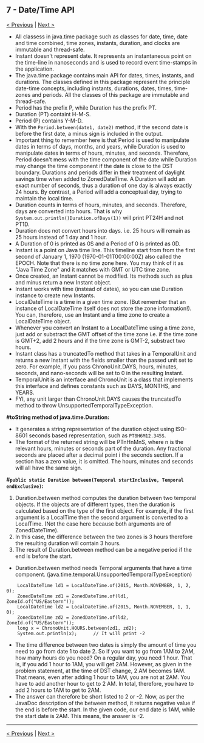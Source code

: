 ## 7 - Date/Time API

[< Previous](./06-exceptions-and-assertions.md) | [Next >](08-io-fundamentals.md)

- All classess in java.time package such as classes for date, time, date and time combined, time zones, instants, 
duration, and clocks are immutable and thread-safe.
- Instant doesn't represent date. It represents an instantaneous point on the time-line in nanoseconds and is used to 
record event time-stamps in the application.
- The java.time package contains main API for dates, times, instants, and durations. The classes defined in this 
package represent the principle date-time concepts, including instants, durations, dates, times, time-zones and periods. 
All the classes of this package are immutable and thread-safe.
- Period has the prefix P, while Duration has the prefix PT.
- Duration (PT) containt H-M-S.
- Period (P) contains Y-M-D.
- With the `Period.between(date1, date2)` method, if the second date is before the first date, a minus sign is included 
in the output.
- Important thing to remember here is that Period is used to manipulate dates in terms of days, months, and years, 
while Duration is used to manipulate dates in terms of hours, minutes, and seconds. Therefore, Period doesn't mess with 
the time component of the date while Duration may change the time component if the date is close to the DST  boundary.
Durations and periods differ in their treatment of daylight savings time when added to ZonedDateTime. A Duration will 
add an exact number of seconds, thus a duration of one day is always exactly 24 hours. By contrast, a Period will add a 
conceptual day, trying to maintain the local time.
- Duration counts in terms of hours, minutes, and seconds. Therefore, days are converted into hours. That is why 
`System.out.println()Duration.ofDays(1))` will print PT24H and not PT1D.
- Duration does not convert hours into days. i.e. 25 hours will remain as 25 hours instead of 1 day and 1 hour.
- A Duration of 0 is printed as 0S and a Period of 0 is printed as 0D.
- Instant  is a point on Java time line. This timeline start from  from the first second of January 1, 
1970 (1970-01-01T00:00:00Z) also called the EPOCH. Note that there is no time zone here. You may think of it as 
"Java Time Zone" and it matches with GMT or UTC time zone.
- Once created, an Instant cannot be modified. Its methods such as plus and minus return a new Instant object.
- Instant works with time (instead of dates), so you can use Duration instance to create new Instants.
- LocalDateTime is a time in a given time zone. (But remember that an instance of LocalDateTime itself does not store 
the zone information!). You can, therefore, use an Instant and a time zone to create a LocalDateTime object. 
- Whenever you convert an Instant to a LocalDateTime using a time zone, just add or substract the GMT offset of the 
time zone i.e. if the time zone is GMT+2, add 2 hours and if the time zone is GMT-2, substract two hours.
- Instant class has a truncatedTo method that takes in a TemporalUnit and returns a new Instant with the fields smaller 
than the passed unit set to zero. For example, if you pass ChronoUnit.DAYS, hours, minutes, seconds, and nano-seconds 
will be set to 0 in the resulting Instant.
- TemporalUnit is an interface and ChronoUnit is a class that implements this interface and defines constants such as 
DAYS, MONTHS, and YEARS.
- FYI, any unit larger than ChronoUnit.DAYS causes the truncatedTo method to throw UnsupportedTemporalTypeException.

**#toString method of java.time.Duration:**

- It generates a string representation of the duration object using ISO-8601 seconds based representation, such as 
`PT8H6M12.345S`.  
- The format of the returned string will be PTnHnMnS, where n is the relevant hours, minutes or seconds part of the 
duration. Any fractional seconds are placed after a decimal point i the seconds section. If a section has a zero value, 
it is omitted. The hours, minutes and seconds will all have the same sign.

**#`public static Duration between(Temporal startInclusive, Temporal endExclusive)`:**

1. Duration.between method computes the duration between two temporal objects. If the objects are of different types, 
then the duration is calculated based on the type of the first object. For example, if the first argument is a 
LocalTime then the second argument is converted to a LocalTime. (Not the case here because both arguments are of 
ZonedDateTime).
2. In this case, the difference between the two zones is 3 hours therefore the resulting duration will contain 3 hours.  
3. The result of Duration.between method can be a negative period if the end is before the start.

- Duration.between method needs Temporal arguments that have a time component.
(java.time.temporal.UnsupportedTemporalTypeException)

```
    LocalDateTime ld1 = LocalDateTime.of(2015, Month.NOVEMBER, 1, 2, 0); 
    ZonedDateTime zd1 = ZonedDateTime.of(ld1, ZoneId.of("US/Eastern")); 
    LocalDateTime ld2 = LocalDateTime.of(2015, Month.NOVEMBER, 1, 1, 0); 
    ZonedDateTime zd2 = ZonedDateTime.of(ld2, ZoneId.of("US/Eastern")); 
    long x = ChronoUnit.HOURS.between(zd1, zd2); 
    System.out.println(x);      // It will print -2
```
- The time difference between two dates is simply the amount of time you need to go from date 1 to date 2. So if you 
want to go from 1AM to 2AM, how many hours do you need? On a regular day, you need 1 hour. That is, if you add 1 hour 
to 1AM, you will get 2AM. However, as given in the problem statement, at the time of DST change, 2 AM becomes 1AM. That 
means, even after adding 1 hour to 1AM, you are not at 2AM. You have to add another hour to get to 2 AM. In total, 
therefore, you have to add 2 hours to 1AM to get to 2AM.
- The answer can therefore be short listed to 2 or -2. Now, as per the JavaDoc description of the between method, it 
returns negative value if the end is before the start. In the given code, our end date is 1AM, while the start date is 
2AM. This means, the answer is -2.

---
[< Previous](./06-exceptions-and-assertions.md) | [Next >](08-io-fundamentals.md)
